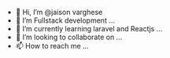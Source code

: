 - 👋 Hi, I’m @jaison varghese
- 👀 I’m Fullstack development ...
- 🌱 I’m currently learning laravel and Reactjs ...
- 💞️ I’m looking to collaborate on ...
- 📫 How to reach me ...

<!---
jaisonvarghese23/jaisonvarghese23 is a ✨ special ✨ repository because its `README.md` (this file) appears on your GitHub profile.
You can click the Preview link to take a look at your changes.
--->
